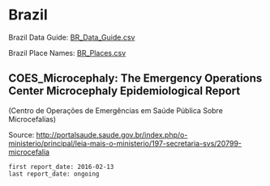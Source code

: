 # Brazil

Brazil Data Guide\: [BR_Data_Guide.csv](BR_Data_Guide.csv)

Brazil Place Names: [BR_Places.csv](BR_Place.csv)

## COES_Microcephaly: The Emergency Operations Center Microcephaly Epidemiological Report
\(Centro de Operações de Emergências em Saúde Pública Sobre Microcefalias\)

Source: <http://portalsaude.saude.gov.br/index.php/o-ministerio/principal/leia-mais-o-ministerio/197-secretaria-svs/20799-microcefalia>

    first report_date: 2016-02-13
    last report_date: ongoing



